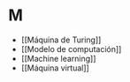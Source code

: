 # M
- [[Máquina de Turing]]
- [[Modelo de computación]]
- [[Machine learning]]
- [[Máquina virtual]]